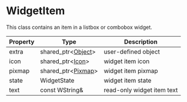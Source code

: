 # WidgetItem

This class contains an item in a listbox or combobox widget.

| Property | Type | Description |
| --- | --- | --- |
| extra | shared_ptr<[Object](Object.md)> | user-defined object |
| icon | shared_ptr<[Icon](Icon.md)> | widget item icon |
| pixmap | shared_ptr<[Pixmap](Pixmap.md)> | widget item pixmap |
| state | WidgetState | widget item state |
| text | const WString& | read-only widget item text |
